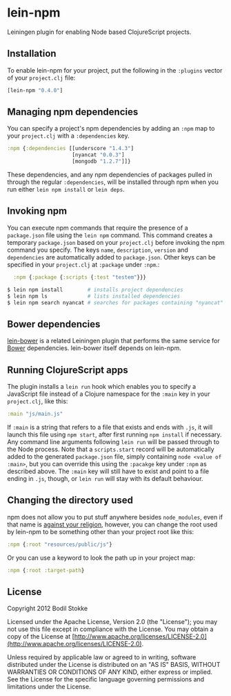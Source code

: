 # lein-npm

Leiningen plugin for enabling Node based ClojureScript projects.

## Installation

To enable lein-npm for your project, put the following in the
`:plugins` vector of your `project.clj` file:

```clojure
[lein-npm "0.4.0"]
```

## Managing npm dependencies

You can specify a project's npm dependencies by adding an `:npm` map to your
`project.clj` with a `:dependencies` key.

```clojure
:npm {:dependencies [[underscore "1.4.3"]
                     [nyancat "0.0.3"]
                     [mongodb "1.2.7"]]}
```

These dependencies, and any npm dependencies of packages pulled in through the
regular `:dependencies`, will be installed through npm when you run either
`lein npm install` or `lein deps`.

## Invoking npm

You can execute npm commands that require the presence of a
`package.json` file using the `lein npm` command. This command creates
a temporary `package.json` based on your `project.clj` before invoking
the npm command you specify. The keys `name`, `description`, `version` and
`dependencies` are automatically added to `package.json`. Other keys can be
specified in your `project.clj` at `:package` under `:npm`.:

```clojure
  :npm {:package {:scripts {:test "testem"}}}
```

```sh
$ lein npm install        # installs project dependencies
$ lein npm ls             # lists installed dependencies
$ lein npm search nyancat # searches for packages containing "nyancat"
```

## Bower dependencies

[lein-bower](https://github.com/chlorinejs/lein-bower) is a related
Leiningen plugin that performs the same service for
[Bower](https://github.com/twitter/bower) dependencies. lein-bower
itself depends on lein-npm.

## Running ClojureScript apps

The plugin installs a `lein run` hook which enables you to specify a
JavaScript file instead of a Clojure namespace for the `:main` key in
your `project.clj`, like this:

```clojure
:main "js/main.js"
```

If `:main` is a string that refers to a file that exists and ends with
`.js`, it will launch this file using `npm start`, after first running
`npm install` if necessary. Any command line arguments following `lein
run` will be passed through to the Node process. Note that a
`scripts.start` record will be automatically added to the generated
`package.json` file, simply containing `node <value of :main>`, but
you can override this using the `:pacakge` key under `:npm` as described above.
The `:main` key will still have to exist and point to a file ending in `.js`,
though, or `lein run` will stay with its default behaviour.

## Changing the directory used

npm does not allow you to put stuff anywhere besides `node_modules`, even
if that name is [against your religion](https://www.npmjs.org/doc/faq.html),
however, you can change the root used by lein-npm to be something other than
your project root like this:

```clojure
:npm {:root "resources/public/js"}
```

Or you can use a keyword to look the path up in your project map:

```clojure
:npm {:root :target-path}
```

## License

Copyright 2012 Bodil Stokke

Licensed under the Apache License, Version 2.0 (the "License"); you
may not use this file except in compliance with the License. You may
obtain a copy of the License at
[http://www.apache.org/licenses/LICENSE-2.0](http://www.apache.org/licenses/LICENSE-2.0).

Unless required by applicable law or agreed to in writing, software
distributed under the License is distributed on an "AS IS" BASIS,
WITHOUT WARRANTIES OR CONDITIONS OF ANY KIND, either express or
implied. See the License for the specific language governing
permissions and limitations under the License.
